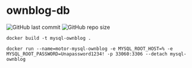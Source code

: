 # ownblog-db

![GitHub last commit](https://img.shields.io/github/last-commit/sanchezih/ownblog-db)
![GitHub repo size](https://img.shields.io/github/repo-size/sanchezih/ownblog-db)

```
docker build -t mysql-ownblog .

docker run --name=motor-mysql-ownblog -e MYSQL_ROOT_HOST=% -e MYSQL_ROOT_PASSWORD=Unapassword1234! -p 33060:3306 --detach mysql-ownblog
```

